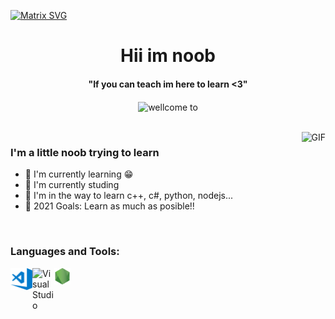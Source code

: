 [![Matrix SVG](https://raw.githubusercontent.com/rodrigograca31/rodrigograca31/master/matrix.svg)](https://www.youtube.com/watch?v=dQw4w9WgXcQ) 
<p>
  <h1 align="center"><b>Hii im noob</b></h1>
</p>

<p>
  <h4 align="center"><b>"If you can teach im here to learn <3"</b></h4>
</p>

<p align="center">
    <img align="center" alt="wellcome to" src="https://gpvc.arturio.dev/IMXNOOBX" />
</p>

<br>

<img align="right" height="270px" alt="GIF" src="https://camo.githubusercontent.com/f5063eca77400ff666dbecd8e484df1dfdc186465a29a588c98bb8fbc381dff2/68747470733a2f2f75706c6f6164732d73736c2e776562666c6f772e636f6d2f3539613739393830646432333739303030313633303134652f3562396666616665393831396538653362396664316566655f436f7a7943616c5f4368726973253237732532306d6f6465253230312e676966" />

### I'm a little noob trying to learn
- 🔭 I'm currently learning :grin:
- 🌱 I'm currently studing 
- 👯 I'm in the way to learn c++, c#, python, nodejs...
- 🥅 2021 Goals: Learn as much as posible!!

<br>

### Languages and Tools: 

<img align="left" alt="Visual Studio Code" width="35px" src="https://raw.githubusercontent.com/github/explore/80688e429a7d4ef2fca1e82350fe8e3517d3494d/topics/visual-studio-code/visual-studio-code.png" />
<img align="left" alt="Visual Studio" width="35px" src="https://img.icons8.com/ios-filled/452/visual-studio-logo.png" />
<img align="left" alt="Node.js" width="26px" src="https://raw.githubusercontent.com/github/explore/80688e429a7d4ef2fca1e82350fe8e3517d3494d/topics/nodejs/nodejs.png" />
<br>
<br>
<br>
<br>
